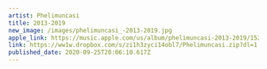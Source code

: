```yaml
---
artist: Phelimuncasi
title: 2013-2019
new_image: /images/phelimuncasi_-2013-2019.jpg
apple_link: https://music.apple.com/us/album/phelimuncasi-2013-2019/1529869786
link: https://ww1w.dropbox.com/s/zi1h3zyci14obl7/Phelimuncasi.zip?dl=1
published_date: 2020-09-25T20:06:10.617Z
---
```

